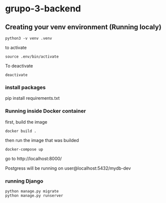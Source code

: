 # grupo-3-backend

## Creating your venv environment (Running localy)
```
python3 -v venv .venv
```
to activate 
```
source .env/bin/activate
```
To deactivate
```
deactivate
```

### install packages 
pip install requirements.txt

### Running inside Docker container
first, build the image
```
docker build .
```
then run the image that was builded 
```
docker-compose up
```
go to http://localhost:8000/

Postgress will be running on user@localhost:5432/mydb-dev
### running Django
```
python manage.py migrate
python manage.py runserver
```